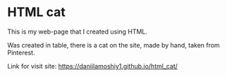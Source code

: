 # HTML cat
This is my web-page that I created using HTML.

Was created in table, there is a cat on the site, made by hand,
taken from Pinterest.

Link for visit site: https://daniilamoshiy1.github.io/html_cat/
